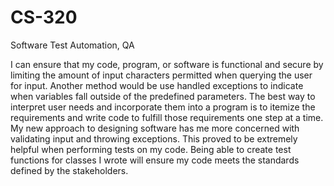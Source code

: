 # CS-320
Software Test Automation, QA


I can ensure that my code, program, or software is functional and secure by limiting the amount of input characters permitted when querying the user for input.  Another method would be use handled exceptions to indicate when variables fall outside of the predefined parameters.  The best way to interpret user needs and incorporate them into a program is to itemize the requirements and write code to fulfill those requirements one step at a time.  My new approach to designing software has me more concerned with validating input and throwing exceptions.  This proved to be extremely helpful when performing tests on my code.  Being able to create test functions for classes I wrote will ensure my code meets the standards defined by the stakeholders.  
